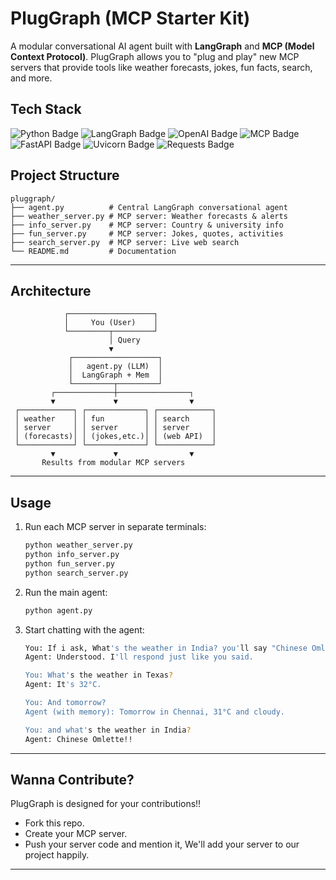 # PlugGraph (MCP Starter Kit)

A modular conversational AI agent built with **LangGraph** and **MCP (Model Context Protocol)**.
PlugGraph allows you to "plug and play" new MCP servers that provide tools like weather forecasts, jokes, fun facts, search, and more.

## Tech Stack
<p align="left"> <img src="https://img.shields.io/badge/Python-3.10+-blue?logo=python&logoColor=white" alt="Python Badge" /> <img src="https://img.shields.io/badge/LangGraph-Framework-green?logo=graph&logoColor=white" alt="LangGraph Badge" /> <img src="https://img.shields.io/badge/OpenAI-API-black?logo=openai&logoColor=white" alt="OpenAI Badge" /> <img src="https://img.shields.io/badge/MCP-Server-orange?logo=fastapi&logoColor=white" alt="MCP Badge" /> <img src="https://img.shields.io/badge/FastAPI-Backend-teal?logo=fastapi&logoColor=white" alt="FastAPI Badge" /> <img src="https://img.shields.io/badge/uvicorn-ASGI Server-purple?logo=uvicorn&logoColor=white" alt="Uvicorn Badge" /> <img src="https://img.shields.io/badge/Requests-HTTP Client-yellow?logo=python&logoColor=black" alt="Requests Badge" /> </p>

## Project Structure

``` 
pluggraph/
├── agent.py          # Central LangGraph conversational agent
├── weather_server.py # MCP server: Weather forecasts & alerts
├── info_server.py    # MCP server: Country & university info
├── fun_server.py     # MCP server: Jokes, quotes, activities
├── search_server.py  # MCP server: Live web search
└── README.md         # Documentation
```

---

## Architecture

```
            ┌───────────────────┐
            │     You (User)    │
            └─────────┬─────────┘
                      │ Query
                      ▼
             ┌───────────────────┐
             │   agent.py (LLM)  │
             │  LangGraph + Mem  │
             └─────────┬─────────┘
         ┌─────────────┼────────────────┐
         ▼             ▼                ▼
 ┌────────────┐ ┌─────────────┐ ┌────────────┐
 │ weather    │ │ fun         │ │ search     │
 │ server     │ │ server      │ │ server     │
 │ (forecasts)│ │ (jokes,etc.)│ │ (web API)  │
 └────────────┘ └─────────────┘ └────────────┘
         ▼             ▼                ▼
       Results from modular MCP servers
```

---

## Usage

1. Run each MCP server in separate terminals:

   ```bash
   python weather_server.py
   python info_server.py
   python fun_server.py
   python search_server.py
   ```
2. Run the main agent:

   ```bash
   python agent.py
   ```
3. Start chatting with the agent:

   ```bash
   You: If i ask, What's the weather in India? you'll say "Chinese Omlette!!" 
   Agent: Understood. I'll respond just like you said.

   You: What's the weather in Texas?  
   Agent: It's 32°C.  

   You: And tomorrow?  
   Agent (with memory): Tomorrow in Chennai, 31°C and cloudy.  

   You: and what's the weather in India?  
   Agent: Chinese Omlette!!  
   ```

---

## Wanna Contribute?

PlugGraph is designed for your contributions!!

* Fork this repo.
* Create your MCP server.
* Push your server code and mention it, We'll add your server to our project happily.

---
